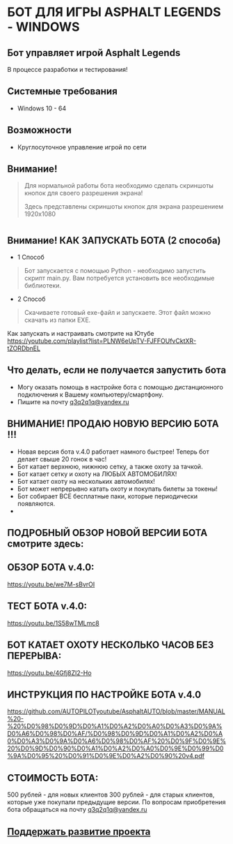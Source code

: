 # БОТ ДЛЯ ИГРЫ ASPHALT LEGENDS - WINDOWS
## Бот управляет игрой Asphalt Legends

В процессе разработки и тестирования!

## Системные требования

- Windows 10 - 64


## Возможности

- Круглосуточное управление игрой по сети 

## Внимание!

> Для нормальной работы бота
> необходимо сделать скриншоты кнопок
> для своего разрешения экрана!
> 
> Здесь представлены скриншоты кнопок
> для экрана разрешением 1920х1080
#
#
## Внимание! КАК ЗАПУСКАТЬ БОТА (2 способа)
- 1 Способ
> Бот запускается с помощью Python - необходимо запустить скрипт main.py. 
Вам потребуется установить все необходимые библиотеки.
- 2 Способ
> Скачиваете готовый exe-файл и запускаете. Этот файл можно скачать из папки EXE.

Как запускать и настраивать смотрите на Ютубе
https://youtube.com/playlist?list=PLNW6eUpTV-FJFFOUfvCktXR-tZORDbnEL

## Что делать, если не получается запустить бота
- Могу оказать помощь в настройке бота с помощью дистанционного подключения к Вашему компьютеру/смартфону.
- Пишите на почту q3q2q1q@yandex.ru

## ВНИМАНИЕ! ПРОДАЮ НОВУЮ ВЕРСИЮ БОТА !!!
- Новая версия бота v.4.0 работает намного быстрее! Теперь бот делает свыше 20 гонок в час!
- Бот катает верхнюю, нижнюю сетку, а также охоту за тачкой. 
- Бот катает сетку и охоту на ЛЮБЫХ АВТОМОБИЛЯХ!
- Бот катает охоту на нескольких автомобилях!
- Бот может непрерывно катать охоту и покупать билеты за токены!
- Бот собирает ВСЕ бесплатные паки, которые периодически появляются.
- 
## ПОДРОБНЫЙ ОБЗОР НОВОЙ ВЕРСИИ БОТА смотрите здесь:

## ОБЗОР БОТА v.4.0:
https://youtu.be/we7M-sBvrOI

## ТЕСТ БОТА v.4.0:
https://youtu.be/1S58wTMLmc8

## БОТ КАТАЕТ ОХОТУ НЕСКОЛЬКО ЧАСОВ БЕЗ ПЕРЕРЫВА:
https://youtu.be/4Gfj8ZI2-Ho

## ИНСТРУКЦИЯ ПО НАСТРОЙКЕ БОТА v.4.0
https://github.com/AUTOPILOTyoutube/AsphaltAUTO/blob/master/MANUAL%20-%20%D0%98%D0%9D%D0%A1%D0%A2%D0%A0%D0%A3%D0%9A%D0%A6%D0%98%D0%AF/%D0%98%D0%9D%D0%A1%D0%A2%D0%A0%D0%A3%D0%9A%D0%A6%D0%98%D0%AF%20%D0%9F%D0%9E%20%D0%9D%D0%90%D0%A1%D0%A2%D0%A0%D0%9E%D0%99%D0%9A%D0%95%20%D0%91%D0%9E%D0%A2%D0%90%20v4.pdf

## СТОИМОСТЬ БОТА:
500 рублей - для новых клиентов
300 рублей - для старых клиентов, которые уже покупали предыдущие версии.
По вопросам приобретения бота обращаться на почту q3q2q1q@yandex.ru


## [Поддержать развитие проекта](https://www.donationalerts.com/r/autopilotyoutube)
